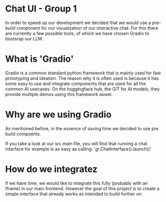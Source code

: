 # Chat UI - Group 1
In order to speed up our development we decided that we would use a pre-build component for our visualization of our interactive chat.
For this there are currently a few possible tools, of which we have chosen Gradio to bootsrap our LLM.

# What is 'Gradio'
Gradio is a common standard python framework that is mainly used for fast prototyping and ideation.
The reason why it is often used is because it has some easy to use and integrate components that are used for all the common AI usecases.
On the huggingface hub, the GIT for AI models, they provide multiple demos using this framework aswel.


# Why are we using Gradio
As mentioned before, in the essence of saving time we decided to use pre build compoents.

If you take a look at our src.main file, you will find that running a chat intarface for example is as easy as calling:
'gr.ChatInterface().launch()'


# How do we integratez
If we have time, we would like to integrate this fully (probably with an Iframe) in our main frontend.
However the goal of this project is to create a simple interface that already works as intended to build further on.
